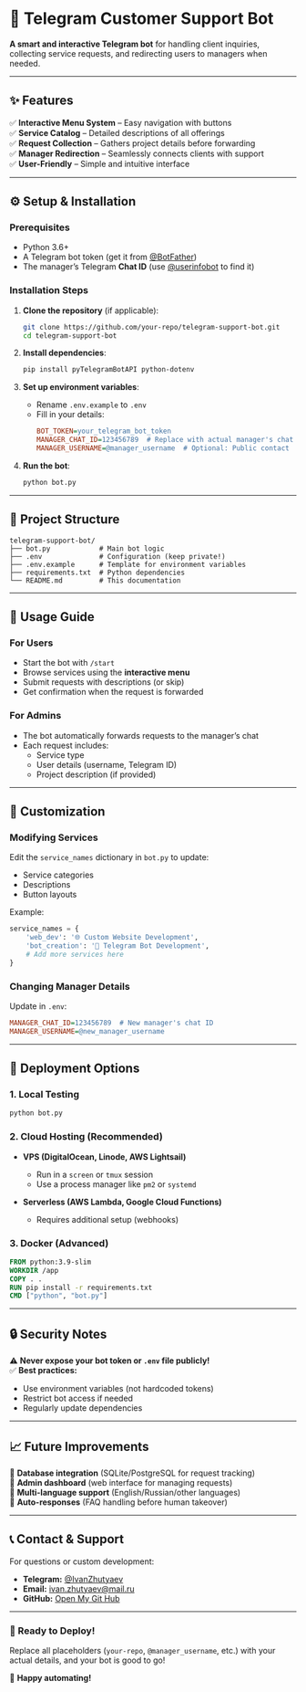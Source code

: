 # **🤖 Telegram Customer Support Bot**  

**A smart and interactive Telegram bot** for handling client inquiries, collecting service requests, and redirecting users to managers when needed.  

---

## **✨ Features**  

✅ **Interactive Menu System** – Easy navigation with buttons  
✅ **Service Catalog** – Detailed descriptions of all offerings  
✅ **Request Collection** – Gathers project details before forwarding  
✅ **Manager Redirection** – Seamlessly connects clients with support  
✅ **User-Friendly** – Simple and intuitive interface  

---

## **⚙️ Setup & Installation**  

### **Prerequisites**  
- Python 3.6+  
- A Telegram bot token (get it from [@BotFather](https://t.me/BotFather))  
- The manager’s Telegram **Chat ID** (use [@userinfobot](https://t.me/userinfobot) to find it)  

### **Installation Steps**  

1. **Clone the repository** (if applicable):  
   ```bash
   git clone https://github.com/your-repo/telegram-support-bot.git
   cd telegram-support-bot
   ```

2. **Install dependencies**:  
   ```bash
   pip install pyTelegramBotAPI python-dotenv
   ```

3. **Set up environment variables**:  
   - Rename `.env.example` to `.env`  
   - Fill in your details:  
     ```ini
     BOT_TOKEN=your_telegram_bot_token
     MANAGER_CHAT_ID=123456789  # Replace with actual manager's chat ID
     MANAGER_USERNAME=@manager_username  # Optional: Public contact
     ```

4. **Run the bot**:  
   ```bash
   python bot.py
   ```

---

## **📂 Project Structure**  

```
telegram-support-bot/
├── bot.py            # Main bot logic
├── .env              # Configuration (keep private!)
├── .env.example      # Template for environment variables
├── requirements.txt  # Python dependencies
└── README.md         # This documentation
```

---

## **📌 Usage Guide**  

### **For Users**  
- Start the bot with `/start`  
- Browse services using the **interactive menu**  
- Submit requests with descriptions (or skip)  
- Get confirmation when the request is forwarded  

### **For Admins**  
- The bot automatically forwards requests to the manager’s chat  
- Each request includes:  
  - Service type  
  - User details (username, Telegram ID)  
  - Project description (if provided)  

---

## **🔧 Customization**  

### **Modifying Services**  
Edit the `service_names` dictionary in `bot.py` to update:  
- Service categories  
- Descriptions  
- Button layouts  

Example:  
```python
service_names = {
    'web_dev': '🌐 Custom Website Development',
    'bot_creation': '🤖 Telegram Bot Development',
    # Add more services here
}
```

### **Changing Manager Details**  
Update in `.env`:  
```ini
MANAGER_CHAT_ID=123456789  # New manager's chat ID
MANAGER_USERNAME=@new_manager_username
```

---

## **🚀 Deployment Options**  

### **1. Local Testing**  
```bash
python bot.py
```

### **2. Cloud Hosting (Recommended)**  
- **VPS (DigitalOcean, Linode, AWS Lightsail)**  
  - Run in a `screen` or `tmux` session  
  - Use a process manager like `pm2` or `systemd`  

- **Serverless (AWS Lambda, Google Cloud Functions)**  
  - Requires additional setup (webhooks)  

### **3. Docker (Advanced)**  
```dockerfile
FROM python:3.9-slim
WORKDIR /app
COPY . .
RUN pip install -r requirements.txt
CMD ["python", "bot.py"]
```

---

## **🔒 Security Notes**  

⚠️ **Never expose your bot token or `.env` file publicly!**  
✅ **Best practices:**  
- Use environment variables (not hardcoded tokens)  
- Restrict bot access if needed  
- Regularly update dependencies  

---

## **📈 Future Improvements**  

🔹 **Database integration** (SQLite/PostgreSQL for request tracking)  
🔹 **Admin dashboard** (web interface for managing requests)  
🔹 **Multi-language support** (English/Russian/other languages)  
🔹 **Auto-responses** (FAQ handling before human takeover)  

---

## **📞 Contact & Support**  

For questions or custom development:  
- **Telegram:** [@IvanZhutyaev](https://t.me/zhutyaevivan)  
- **Email:** ivan.zhutyaev@mail.ru  
- **GitHub:** [Open My Git Hub](https://github.com/your-repo/telegram-support-bot/issues)  

---

### **🎉 Ready to Deploy!**  
Replace all placeholders (`your-repo`, `@manager_username`, etc.) with your actual details, and your bot is good to go!  

🚀 **Happy automating!**
